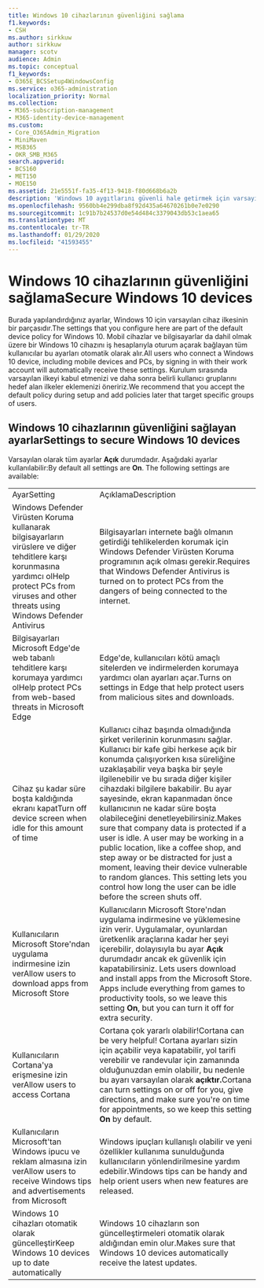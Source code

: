 ```yaml
---
title: Windows 10 cihazlarının güvenliğini sağlama
f1.keywords:
- CSH
ms.author: sirkkuw
author: sirkkuw
manager: scotv
audience: Admin
ms.topic: conceptual
f1_keywords:
- O365E_BCSSetup4WindowsConfig
ms.service: o365-administration
localization_priority: Normal
ms.collection:
- M365-subscription-management
- M365-identity-device-management
ms.custom:
- Core_O365Admin_Migration
- MiniMaven
- MSB365
- OKR_SMB_M365
search.appverid:
- BCS160
- MET150
- MOE150
ms.assetid: 21e5551f-fa35-4f13-9418-f80d668b6a2b
description: 'Windows 10 aygıtlarını güvenli hale getirmek için varsayılan ve diğer ayarlar hakkında bilgi edinin. '
ms.openlocfilehash: 9560bb4e299dba8f92d435a64670261b0e7e0290
ms.sourcegitcommit: 1c91b7b24537d0e54d484c3379043db53c1aea65
ms.translationtype: MT
ms.contentlocale: tr-TR
ms.lasthandoff: 01/29/2020
ms.locfileid: "41593455"
---
```

# <a name="secure-windows-10-devices"></a><span data-ttu-id="9c5c7-103">Windows 10 cihazlarının güvenliğini sağlama</span><span class="sxs-lookup"><span data-stu-id="9c5c7-103">Secure Windows 10 devices</span></span>

<span data-ttu-id="9c5c7-104">Burada yapılandırdığınız ayarlar, Windows 10 için varsayılan cihaz ilkesinin bir parçasıdır.</span><span class="sxs-lookup"><span data-stu-id="9c5c7-104">The settings that you configure here are part of the default device policy for Windows 10.</span></span> <span data-ttu-id="9c5c7-105">Mobil cihazlar ve bilgisayarlar da dahil olmak üzere bir Windows 10 cihazını iş hesaplarıyla oturum açarak bağlayan tüm kullanıcılar bu ayarları otomatik olarak alır.</span><span class="sxs-lookup"><span data-stu-id="9c5c7-105">All users who connect a Windows 10 device, including mobile devices and PCs, by signing in with their work account will automatically receive these settings.</span></span> <span data-ttu-id="9c5c7-106">Kurulum sırasında varsayılan ilkeyi kabul etmenizi ve daha sonra belirli kullanıcı gruplarını hedef alan ilkeler eklemenizi öneririz.</span><span class="sxs-lookup"><span data-stu-id="9c5c7-106">We recommend that you accept the default policy during setup and add policies later that target specific groups of users.</span></span>
  
## <a name="settings-to-secure-windows-10-devices"></a><span data-ttu-id="9c5c7-107">Windows 10 cihazlarının güvenliğini sağlayan ayarlar</span><span class="sxs-lookup"><span data-stu-id="9c5c7-107">Settings to secure Windows 10 devices</span></span>

<span data-ttu-id="9c5c7-p102">Varsayılan olarak tüm ayarlar **Açık** durumdadır. Aşağıdaki ayarlar kullanılabilir:</span><span class="sxs-lookup"><span data-stu-id="9c5c7-p102">By default all settings are **On**. The following settings are available:</span></span>
  
|||
|:-----|:-----|
|<span data-ttu-id="9c5c7-110">Ayar</span><span class="sxs-lookup"><span data-stu-id="9c5c7-110">Setting</span></span>  <br/> |<span data-ttu-id="9c5c7-111">Açıklama</span><span class="sxs-lookup"><span data-stu-id="9c5c7-111">Description</span></span>  <br/> |
|<span data-ttu-id="9c5c7-112">Windows Defender Virüsten Koruma kullanarak bilgisayarların virüslere ve diğer tehditlere karşı korunmasına yardımcı ol</span><span class="sxs-lookup"><span data-stu-id="9c5c7-112">Help protect PCs from viruses and other threats using Windows Defender Antivirus</span></span>  <br/> |<span data-ttu-id="9c5c7-113">Bilgisayarları internete bağlı olmanın getirdiği tehlikelerden korumak için Windows Defender Virüsten Koruma programının açık olması gerekir.</span><span class="sxs-lookup"><span data-stu-id="9c5c7-113">Requires that Windows Defender Antivirus is turned on to protect PCs from the dangers of being connected to the internet.</span></span>  <br/> |
|<span data-ttu-id="9c5c7-114">Bilgisayarları Microsoft Edge'de web tabanlı tehditlere karşı korumaya yardımcı ol</span><span class="sxs-lookup"><span data-stu-id="9c5c7-114">Help protect PCs from web-based threats in Microsoft Edge</span></span>  <br/> |<span data-ttu-id="9c5c7-115">Edge'de, kullanıcıları kötü amaçlı sitelerden ve indirmelerden korumaya yardımcı olan ayarları açar.</span><span class="sxs-lookup"><span data-stu-id="9c5c7-115">Turns on settings in Edge that help protect users from malicious sites and downloads.</span></span>  <br/> |
|<span data-ttu-id="9c5c7-116">Cihaz şu kadar süre boşta kaldığında ekranı kapat</span><span class="sxs-lookup"><span data-stu-id="9c5c7-116">Turn off device screen when idle for this amount of time</span></span>  <br/> |<span data-ttu-id="9c5c7-p103">Kullanıcı cihaz başında olmadığında şirket verilerinin korunmasını sağlar. Kullanıcı bir kafe gibi herkese açık bir konumda çalışıyorken kısa süreliğine uzaklaşabilir veya başka bir şeyle ilgilenebilir ve bu sırada diğer kişiler cihazdaki bilgilere bakabilir. Bu ayar sayesinde, ekran kapanmadan önce kullanıcının ne kadar süre boşta olabileceğini denetleyebilirsiniz.</span><span class="sxs-lookup"><span data-stu-id="9c5c7-p103">Makes sure that company data is protected if a user is idle. A user may be working in a public location, like a coffee shop, and step away or be distracted for just a moment, leaving their device vulnerable to random glances. This setting lets you control how long the user can be idle before the screen shuts off.</span></span>  <br/> |
|<span data-ttu-id="9c5c7-120">Kullanıcıların Microsoft Store'ndan uygulama indirmesine izin ver</span><span class="sxs-lookup"><span data-stu-id="9c5c7-120">Allow users to download apps from Microsoft Store</span></span>  <br/> |<span data-ttu-id="9c5c7-p104">Kullanıcıların Microsoft Store'ndan uygulama indirmesine ve yüklemesine izin verir. Uygulamalar, oyunlardan üretkenlik araçlarına kadar her şeyi içerebilir, dolayısıyla bu ayar **Açık** durumdadır ancak ek güvenlik için kapatabilirsiniz.  </span><span class="sxs-lookup"><span data-stu-id="9c5c7-p104">Lets users download and install apps from the Microsoft Store. Apps include everything from games to productivity tools, so we leave this setting **On**, but you can turn it off for extra security.  </span></span><br/> |
|<span data-ttu-id="9c5c7-123">Kullanıcıların Cortana'ya erişmesine izin ver</span><span class="sxs-lookup"><span data-stu-id="9c5c7-123">Allow users to access Cortana</span></span>  <br/> |<span data-ttu-id="9c5c7-124">Cortana çok yararlı olabilir!</span><span class="sxs-lookup"><span data-stu-id="9c5c7-124">Cortana can be very helpful!</span></span> <span data-ttu-id="9c5c7-125">Cortana ayarları sizin için açabilir veya kapatabilir, yol tarifi verebilir ve randevular için zamanında olduğunuzdan emin olabilir, bu nedenle bu ayarı varsayılan olarak **açıktır.**</span><span class="sxs-lookup"><span data-stu-id="9c5c7-125">Cortana can turn settings on or off for you, give directions, and make sure you're on time for appointments, so we keep this setting **On** by default.</span></span>  <br/> |
|<span data-ttu-id="9c5c7-126">Kullanıcıların Microsoft'tan Windows ipucu ve reklam almasına izin ver</span><span class="sxs-lookup"><span data-stu-id="9c5c7-126">Allow users to receive Windows tips and advertisements from Microsoft</span></span>  <br/> |<span data-ttu-id="9c5c7-127">Windows ipuçları kullanışlı olabilir ve yeni özellikler kullanıma sunulduğunda kullanıcıların yönlendirilmesine yardım edebilir.</span><span class="sxs-lookup"><span data-stu-id="9c5c7-127">Windows tips can be handy and help orient users when new features are released.</span></span>  <br/> |
|<span data-ttu-id="9c5c7-128">Windows 10 cihazları otomatik olarak güncelleştir</span><span class="sxs-lookup"><span data-stu-id="9c5c7-128">Keep Windows 10 devices up to date automatically</span></span>  <br/> |<span data-ttu-id="9c5c7-129">Windows 10 cihazların son güncelleştirmeleri otomatik olarak aldığından emin olur.</span><span class="sxs-lookup"><span data-stu-id="9c5c7-129">Makes sure that Windows 10 devices automatically receive the latest updates.</span></span>  <br/> |
   


